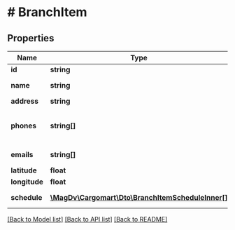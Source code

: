 # # BranchItem

## Properties

Name | Type | Description | Notes
------------ | ------------- | ------------- | -------------
**id** | **string** | Id |
**name** | **string** | Название филиала |
**address** | **string** | Адрес |
**phones** | **string[]** | Список телефонов филиала для связи. | [optional]
**emails** | **string[]** | Список email | [optional]
**latitude** | **float** | Широта | [optional]
**longitude** | **float** | Долгота | [optional]
**schedule** | [**\MagDv\Cargomart\Dto\BranchItemScheduleInner[]**](BranchItemScheduleInner.md) | Расписание работы | [optional]

[[Back to Model list]](../../README.md#models) [[Back to API list]](../../README.md#endpoints) [[Back to README]](../../README.md)
